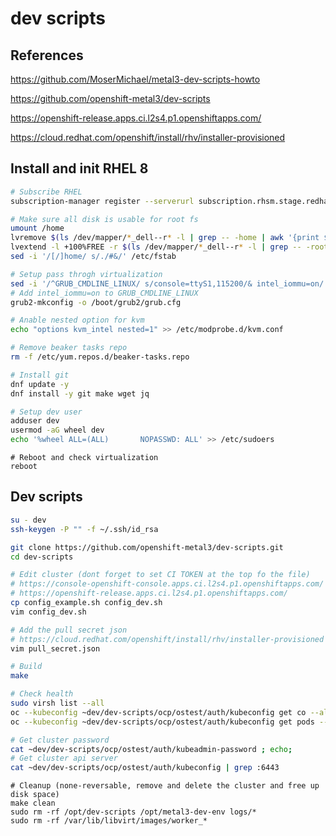 # dev scripts

## References

https://github.com/MoserMichael/metal3-dev-scripts-howto

https://github.com/openshift-metal3/dev-scripts

https://openshift-release.apps.ci.l2s4.p1.openshiftapps.com/

https://cloud.redhat.com/openshift/install/rhv/installer-provisioned

## Install and init RHEL 8

``` bash
# Subscribe RHEL
subscription-manager register --serverurl subscription.rhsm.stage.redhat.com --username xxxx --password xxxx --auto-attach

# Make sure all disk is usable for root fs
umount /home
lvremove $(ls /dev/mapper/*_dell--r* -l | grep -- -home | awk '{print $9;}') -y
lvextend -l +100%FREE -r $(ls /dev/mapper/*_dell--r* -l | grep -- -root | awk '{print $9;}')
sed -i '/[/]home/ s/./#&/' /etc/fstab

# Setup pass throgh virtualization
sed -i '/^GRUB_CMDLINE_LINUX/ s/console=ttyS1,115200/& intel_iommu=on/' /etc/default/grub
# Add intel_iommu=on to GRUB_CMDLINE_LINUX
grub2-mkconfig -o /boot/grub2/grub.cfg

# Anable nested option for kvm
echo "options kvm_intel nested=1" >> /etc/modprobe.d/kvm.conf

# Remove beaker tasks repo
rm -f /etc/yum.repos.d/beaker-tasks.repo

# Install git
dnf update -y
dnf install -y git make wget jq
```

``` bash
# Setup dev user
adduser dev
usermod -aG wheel dev
echo '%wheel ALL=(ALL)       NOPASSWD: ALL' >> /etc/sudoers
```

```
# Reboot and check virtualization
reboot
```

## Dev scripts

``` bash
su - dev
ssh-keygen -P "" -f ~/.ssh/id_rsa

git clone https://github.com/openshift-metal3/dev-scripts.git
cd dev-scripts

# Edit cluster (dont forget to set CI TOKEN at the top fo the file)
# https://console-openshift-console.apps.ci.l2s4.p1.openshiftapps.com/
# https://openshift-release.apps.ci.l2s4.p1.openshiftapps.com/
cp config_example.sh config_dev.sh
vim config_dev.sh

# Add the pull secret json
# https://cloud.redhat.com/openshift/install/rhv/installer-provisioned
vim pull_secret.json

# Build
make

# Check health
sudo virsh list --all
oc --kubeconfig ~dev/dev-scripts/ocp/ostest/auth/kubeconfig get co --all-namespaces
oc --kubeconfig ~dev/dev-scripts/ocp/ostest/auth/kubeconfig get pods --all-namespaces

# Get cluster password
cat ~dev/dev-scripts/ocp/ostest/auth/kubeadmin-password ; echo;
# Get cluster api server
cat ~dev/dev-scripts/ocp/ostest/auth/kubeconfig | grep :6443
```

```
# Cleanup (none-reversable, remove and delete the cluster and free up disk space)
make clean
sudo rm -rf /opt/dev-scripts /opt/metal3-dev-env logs/*
sudo rm -rf /var/lib/libvirt/images/worker_*
```

